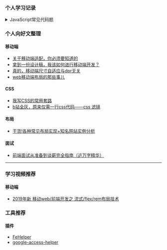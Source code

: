
### 个人学习记录
<details>
  <summary>JavaScript常见代码题</summary>
  
  [回流](https://github.com/wavedanger/record/tree/master/JavaScript_code/throttle.js)
  [防抖](https://github.com/wavedanger/record/tree/master/JavaScript_code/debounce.js)
  [查找](https://github.com/wavedanger/record/tree/master/JavaScript_code/find.js)
  [排序](https://github.com/wavedanger/record/tree/master/JavaScript_code/sort.js)
  [原型链](https://github.com/wavedanger/record/tree/master/JavaScript_code/proto.js)
  [格式化](https://github.com/wavedanger/record/tree/master/JavaScript_code/formate.js)
  [随机](https://github.com/wavedanger/record/tree/master/JavaScript_code/random.js)
  [获取数据](https://github.com/wavedanger/record/tree/master/JavaScript_code/getData.js)
  [数组(判断、转换、去重、浅深拷贝)](https://github.com/wavedanger/record/tree/master/JavaScript_code/array.js)
  [this](https://github.com/wavedanger/record/tree/master/JavaScript_code/this.js)
  [继承](https://github.com/wavedanger/record/tree/master/JavaScript_code/extends.js)
  [手写apply](https://github.com/wavedanger/record/tree/master/JavaScript_code/apply.js)
  [手写call](https://github.com/wavedanger/record/tree/master/JavaScript_code/call.js)
  [柯里化](https://github.com/wavedanger/record/tree/master/JavaScript_code/curry.js)
</details>

### 个人向好文整理
#### 移动端
* [关于移动端适配，你必须要知道的](https://juejin.im/post/5cddf289f265da038f77696c)
* [拿到一份设计稿，我该如何进行移动端开发？](https://juejin.im/post/5d736747e51d4561ff66688c)
* [真的，移动端尺寸自适应与dpr无关](https://juejin.im/post/5b346e8f5188251e1d39bd09)
* [web移动端布局的那些事儿](https://juejin.im/post/5b6575b0518825196b01fd85)
#### CSS
* [我写CSS的常用套路](https://juejin.im/post/5e070cd9f265da33f8653f00)
* [b站全灰，原来仅需一行css代码——css 滤镜](https://juejin.im/post/5df3a049f265da33f8652882)
#### 布局
* [干货!各种常见布局实现+知名网站实例分析](https://juejin.im/post/5aa252ac518825558001d5de)
#### 面试
* [前端面试从准备到谈薪完全指南（近万字精华）](https://juejin.im/post/5dfef50751882512444027eb)

---

### 学习视频推荐
#### 移动端
* [2019年新 移动web/前端开发之 流式/flex/rem布局技术](https://www.bilibili.com/video/av74121019?from=search&seid=4123441715946323566)

### 工具推荐
#### 插件
* [FeHelper](https://github.com/zxlie/FeHelper)
* [google-access-helper](https://github.com/haotian-wang/google-access-helper)